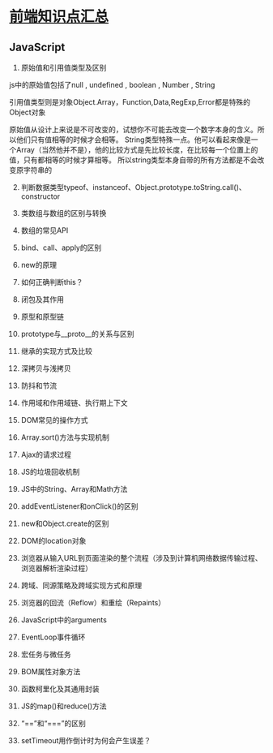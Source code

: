 
# [前端知识点汇总](https://zhuanlan.zhihu.com/p/101986056)
## JavaScript

1. 原始值和引用值类型及区别

js中的原始值包括了null , undefined , boolean , Number , String

引用值类型则是对象Object.Array，Function,Data,RegExp,Error都是特殊的Object对象

原始值从设计上来说是不可改变的，试想你不可能去改变一个数字本身的含义。所以他们只有值相等的时候才会相等。
String类型特殊一点。他可以看起来像是一个Array（当然他并不是），他的比较方式是先比较长度，在比较每一个位置上的值，只有都相等的时候才算相等。
所以string类型本身自带的所有方法都是不会改变原字符串的



2. 判断数据类型typeof、instanceof、Object.prototype.toString.call()、constructor

3. 类数组与数组的区别与转换

4. 数组的常见API

5. bind、call、apply的区别

6. new的原理

7. 如何正确判断this？

8. 闭包及其作用

9. 原型和原型链

10. prototype与__proto__的关系与区别

11. 继承的实现方式及比较

12. 深拷贝与浅拷贝

13. 防抖和节流

14. 作用域和作用域链、执行期上下文

15. DOM常见的操作方式

16. Array.sort()方法与实现机制

17. Ajax的请求过程

18. JS的垃圾回收机制

19. JS中的String、Array和Math方法

20. addEventListener和onClick()的区别

21. new和Object.create的区别

22. DOM的location对象

23. 浏览器从输入URL到页面渲染的整个流程（涉及到计算机网络数据传输过程、浏览器解析渲染过程）

24. 跨域、同源策略及跨域实现方式和原理

25. 浏览器的回流（Reflow）和重绘（Repaints）

26. JavaScript中的arguments

27. EventLoop事件循环

28. 宏任务与微任务

29. BOM属性对象方法

30. 函数柯里化及其通用封装

31. JS的map()和reduce()方法

32. “==”和“===”的区别

33. setTimeout用作倒计时为何会产生误差？